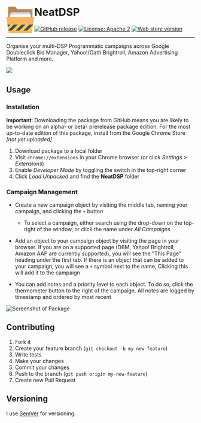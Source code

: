 # NeatDSP <img src="https://github.com/benkahandevelopment/neatdsp/blob/master/img/icon128.png" width="75" align="left" />


[![GitHub release](https://img.shields.io/github/release/benkahandevelopment/neatdsp.png)](https://github.com/benkahandevelopment/neatdsp/releases)
[![License: Apache 2](https://img.shields.io/github/license/benkahandevelopment/neatdsp.png)](https://github.com/benkahandevelopment/neatdsp/blob/master/LICENSE)
[![Web store version](https://img.shields.io/chrome-web-store/v/baafemcooelokbkmmmhkbemikigoeapn.png)](https://chrome.google.com/webstore/detail/neatdsp/baafemcooelokbkmmmhkbemikigoeapn)

---

Organise your multi-DSP Programmatic campaigns across Google Doubleclick Bid Manager, Yahoo!/Oath Brightroll, Amazon Advertising Platform and more.

<a href="https://chrome.google.com/webstore/detail/baafemcooelokbkmmmhkbemikigoeapn" target="_blank">
<img src="https://developer.chrome.com/webstore/images/ChromeWebStore_Badge_v2_206x58.png"/>
</a>

## Usage

### Installation

**Important**: Downloading the package from GitHub means you are likely to be working on an alpha- or beta- prerelease package edition. For the most up-to-date edition of this package, install from the Google Chrome Store *[not yet uploaded]*

1. Download package to a local folder
2. Visit `chrome://extensions` in your Chrome browser (or click _Settings_ > _Extensions_)
3. Enable _Developer Mode_ by toggling the switch in the top-right corner
4. Click _Load Unpacked_ and find the **NeatDSP** folder

### Campaign Management

* Create a new campaign object by visiting the middle tab, naming your campaign, and clicking the `+` button

  * To select a campaign, either search using the drop-down on the top-right of the window, or click the name under _All Campaigns_

* Add an object to your campaign object by visiting the page in your browser. If you are on a supported page (DBM, Yahoo! Brightroll, Amazon AAP are currently supported), you will see the "This Page" heading under the first tab. If there is an object that can be added to your campaign, you will see a `+` symbol next to the name, Clicking this will add it to the campaign

* You can add notes and a priority level to each object. To do so, click the thermometer button to the right of the campaign. All notes are logged by timestamp and ordered by most recent

![Screenshot of Package](https://i.imgur.com/Z5syO65.png)

## Contributing

1.  Fork it
2.  Create your feature branch (`git checkout -b my-new-feature`)
3.  Write tests
4.  Make your changes
6.  Commit your changes
7.  Push to the branch (`git push origin my-new-feature`)
8.  Create new Pull Request


## Versioning

I use [SemVer](http://semver.org/) for versioning.
